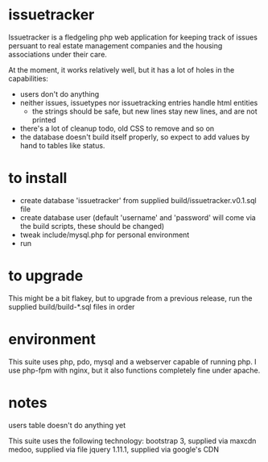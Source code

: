 issuetracker
============

Issuetracker is a fledgeling php web application for keeping track of issues persuant to real estate management companies and the housing associations under their care.

At the moment, it works relatively well, but it has a lot of holes in the capabilities:
   * users don't do anything
   * neither issues, issuetypes nor issuetracking entries handle html entities
      * the strings should be safe, but new lines stay new lines, and are not printed
   * there's a lot of cleanup todo, old CSS to remove and so on
   * the database doesn't build itself properly, so expect to add values by hand to tables like status.

to install
==========

   * create database 'issuetracker' from supplied build/issuetracker.v0.1.sql file
   * create database user (default 'username' and 'password' will come via the build scripts, these should be changed)
   * tweak include/mysql.php for personal environment
   * run

to upgrade
==========

This might be a bit flakey, but to upgrade from a previous release, run the supplied build/build-*.sql files in order

environment
===========

This suite uses php, pdo, mysql and a webserver capable of running php. I use php-fpm with nginx, but it also functions completely fine under apache.

notes
=====

users table doesn't do anything yet

This suite uses the following technology:
   bootstrap 3, supplied via maxcdn
   medoo, supplied via file
   jquery 1.11.1, supplied via google's CDN
